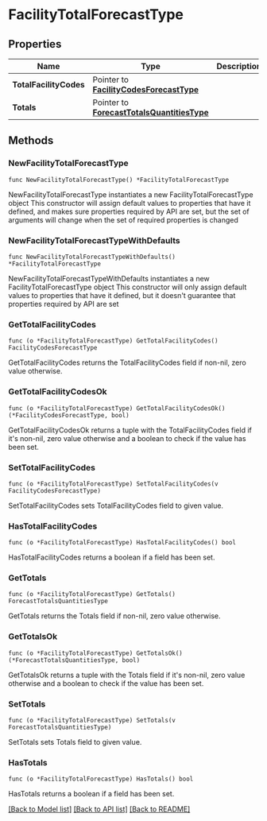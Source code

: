 # FacilityTotalForecastType

## Properties

Name | Type | Description | Notes
------------ | ------------- | ------------- | -------------
**TotalFacilityCodes** | Pointer to [**FacilityCodesForecastType**](FacilityCodesForecastType.md) |  | [optional] 
**Totals** | Pointer to [**ForecastTotalsQuantitiesType**](ForecastTotalsQuantitiesType.md) |  | [optional] 

## Methods

### NewFacilityTotalForecastType

`func NewFacilityTotalForecastType() *FacilityTotalForecastType`

NewFacilityTotalForecastType instantiates a new FacilityTotalForecastType object
This constructor will assign default values to properties that have it defined,
and makes sure properties required by API are set, but the set of arguments
will change when the set of required properties is changed

### NewFacilityTotalForecastTypeWithDefaults

`func NewFacilityTotalForecastTypeWithDefaults() *FacilityTotalForecastType`

NewFacilityTotalForecastTypeWithDefaults instantiates a new FacilityTotalForecastType object
This constructor will only assign default values to properties that have it defined,
but it doesn't guarantee that properties required by API are set

### GetTotalFacilityCodes

`func (o *FacilityTotalForecastType) GetTotalFacilityCodes() FacilityCodesForecastType`

GetTotalFacilityCodes returns the TotalFacilityCodes field if non-nil, zero value otherwise.

### GetTotalFacilityCodesOk

`func (o *FacilityTotalForecastType) GetTotalFacilityCodesOk() (*FacilityCodesForecastType, bool)`

GetTotalFacilityCodesOk returns a tuple with the TotalFacilityCodes field if it's non-nil, zero value otherwise
and a boolean to check if the value has been set.

### SetTotalFacilityCodes

`func (o *FacilityTotalForecastType) SetTotalFacilityCodes(v FacilityCodesForecastType)`

SetTotalFacilityCodes sets TotalFacilityCodes field to given value.

### HasTotalFacilityCodes

`func (o *FacilityTotalForecastType) HasTotalFacilityCodes() bool`

HasTotalFacilityCodes returns a boolean if a field has been set.

### GetTotals

`func (o *FacilityTotalForecastType) GetTotals() ForecastTotalsQuantitiesType`

GetTotals returns the Totals field if non-nil, zero value otherwise.

### GetTotalsOk

`func (o *FacilityTotalForecastType) GetTotalsOk() (*ForecastTotalsQuantitiesType, bool)`

GetTotalsOk returns a tuple with the Totals field if it's non-nil, zero value otherwise
and a boolean to check if the value has been set.

### SetTotals

`func (o *FacilityTotalForecastType) SetTotals(v ForecastTotalsQuantitiesType)`

SetTotals sets Totals field to given value.

### HasTotals

`func (o *FacilityTotalForecastType) HasTotals() bool`

HasTotals returns a boolean if a field has been set.


[[Back to Model list]](../README.md#documentation-for-models) [[Back to API list]](../README.md#documentation-for-api-endpoints) [[Back to README]](../README.md)


